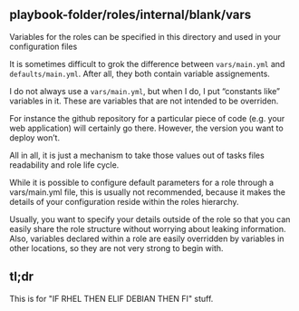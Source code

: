 ## playbook-folder/roles/internal/blank/vars

Variables for the roles can be specified in this directory and used in your configuration files

It is sometimes difficult to grok the difference between `vars/main.yml` and `defaults/main.yml`. After all, they both contain variable assignements.

I do not always use a `vars/main.yml`, but when I do, I put “constants like” variables in it. These are variables that are not intended to be overriden.

For instance the github repository for a particular piece of code (e.g. your web application) will certainly go there. However, the version you want to deploy won’t.

All in all, it is just a mechanism to take those values out of tasks files readability and role life cycle.

While it is possible to configure default parameters for a role through a vars/main.yml file, this is usually not recommended, because it makes the details of your configuration reside within the roles hierarchy.

Usually, you want to specify your details outside of the role so that you can easily share the role structure without worrying about leaking information. Also, variables declared within a role are easily overridden by variables in other locations, so they are not very strong to begin with.

## tl;dr

This is for "IF RHEL THEN ELIF DEBIAN THEN FI" stuff.
